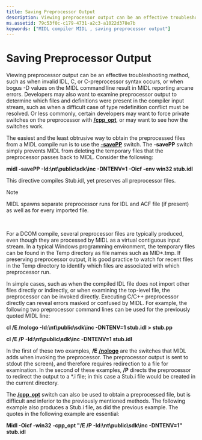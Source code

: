 ```yaml
---
title: Saving Preprocessor Output
description: Viewing preprocessor output can be an effective troubleshooting method, such as when invalid IDL, C, or C-preprocessor syntax occurs, or when bogus -D values on the MIDL command line result in MIDL reporting arcane errors.
ms.assetid: 79c53f0c-c179-4731-a2c3-a1022d378e7b
keywords: ["MIDL compiler MIDL , saving preprocessor output"]
---
```


# Saving Preprocessor Output

Viewing preprocessor output can be an effective troubleshooting method, such as when invalid IDL, C, or C-preprocessor syntax occurs, or when bogus -D values on the MIDL command line result in MIDL reporting arcane errors. Developers may also want to examine preprocessor output to determine which files and definitions were present in the compiler input stream, such as when a difficult case of type redefinition conflict must be resolved. Or less commonly, certain developers may want to force private switches on the preprocessor with [**/cpp\_opt**](-cpp-opt.md), or may want to see how the switches work.

The easiest and the least obtrusive way to obtain the preprocessed files from a MIDL compile run is to use the [**-savePP**](-savepp.md) switch. The **-savePP** switch simply prevents MIDL from deleting the temporary files that the preprocessor passes back to MIDL. Consider the following:

**midl -savePP -Id:\\nt\\public\\sdk\\inc -DNTENV=1 -Oicf -env win32 stub.idl**

This directive compiles Stub.idl, yet preserves all preprocessor files.

> [!Note]  
> MIDL spawns separate preprocessor runs for IDL and ACF file (if present) as well as for every imported file.

 

For a DCOM compile, several preprocessor files are typically produced, even though they are processed by MIDL as a virtual contiguous input stream. In a typical Windows programming environment, the temporary files can be found in the Temp directory as file names such as MID\*.tmp. If preserving preprocessor output, it is good practice to watch for recent files in the Temp directory to identify which files are associated with which preprocessor run.

In simple cases, such as when the compiled IDL file does not import other files directly or indirectly, or when examining the top-level file, the preprocessor can be invoked directly. Executing C/C++ preprocessor directly can reveal errors masked or confused by MIDL. For example, the following two preprocessor command lines can be used for the previously quoted MIDL line:

**cl /E /nologo -Id:\\nt\\public\\sdk\\inc -DNTENV=1 stub.idl &gt; stub.pp**

**cl /E /P -Id:\\nt\\public\\sdk\\inc -DNTENV=1 stub.idl**

In the first of these two examples, **/E** [**/nologo**](-nologo.md) are the switches that MIDL adds when invoking the preprocessor. The preprocessor output is sent to stdout (the screen), and therefore requires redirection to a file for examination. In the second of these examples, **/P** directs the preprocessor to redirect the output to a \*.i file; in this case a Stub.i file would be created in the current directory.

The [**/cpp\_opt**](-cpp-opt.md) switch can also be used to obtain a preprocessed file, but is difficult and inferior to the previously mentioned methods. The following example also produces a Stub.i file, as did the previous example. The quotes in the following example are essential:

**Midl -Oicf -win32 -cpp\_opt "/E /P -Id:\\nt\\public\\sdk\\inc -DNTENV=1" stub.idl**

 

 




